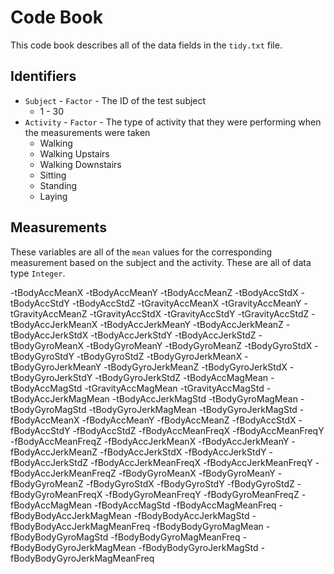 # Code Book

This code book describes all of the data fields in the `tidy.txt` file.

## Identifiers

 - `Subject` - `Factor` - The ID of the test subject
   - 1 - 30
 - `Activity` - `Factor` - The type of activity that they were performing when the measurements were taken
   - Walking
   - Walking Upstairs
   - Walking Downstairs
   - Sitting
   - Standing
   - Laying

## Measurements

These variables are all of the `mean` values for the corresponding measurement based on the subject and the activity.  These are all of data type `Integer`.

-tBodyAccMeanX
-tBodyAccMeanY
-tBodyAccMeanZ
-tBodyAccStdX
-tBodyAccStdY
-tBodyAccStdZ
-tGravityAccMeanX
-tGravityAccMeanY
-tGravityAccMeanZ
-tGravityAccStdX
-tGravityAccStdY
-tGravityAccStdZ
-tBodyAccJerkMeanX
-tBodyAccJerkMeanY
-tBodyAccJerkMeanZ
-tBodyAccJerkStdX
-tBodyAccJerkStdY
-tBodyAccJerkStdZ
-tBodyGyroMeanX
-tBodyGyroMeanY
-tBodyGyroMeanZ
-tBodyGyroStdX
-tBodyGyroStdY
-tBodyGyroStdZ
-tBodyGyroJerkMeanX
-tBodyGyroJerkMeanY
-tBodyGyroJerkMeanZ
-tBodyGyroJerkStdX
-tBodyGyroJerkStdY
-tBodyGyroJerkStdZ
-tBodyAccMagMean
-tBodyAccMagStd
-tGravityAccMagMean
-tGravityAccMagStd
-tBodyAccJerkMagMean
-tBodyAccJerkMagStd
-tBodyGyroMagMean
-tBodyGyroMagStd
-tBodyGyroJerkMagMean
-tBodyGyroJerkMagStd
-fBodyAccMeanX
-fBodyAccMeanY
-fBodyAccMeanZ
-fBodyAccStdX
-fBodyAccStdY
-fBodyAccStdZ
-fBodyAccMeanFreqX
-fBodyAccMeanFreqY
-fBodyAccMeanFreqZ
-fBodyAccJerkMeanX
-fBodyAccJerkMeanY
-fBodyAccJerkMeanZ
-fBodyAccJerkStdX
-fBodyAccJerkStdY
-fBodyAccJerkStdZ
-fBodyAccJerkMeanFreqX
-fBodyAccJerkMeanFreqY
-fBodyAccJerkMeanFreqZ
-fBodyGyroMeanX
-fBodyGyroMeanY
-fBodyGyroMeanZ
-fBodyGyroStdX
-fBodyGyroStdY
-fBodyGyroStdZ
-fBodyGyroMeanFreqX
-fBodyGyroMeanFreqY
-fBodyGyroMeanFreqZ
-fBodyAccMagMean
-fBodyAccMagStd
-fBodyAccMagMeanFreq
-fBodyBodyAccJerkMagMean
-fBodyBodyAccJerkMagStd
-fBodyBodyAccJerkMagMeanFreq
-fBodyBodyGyroMagMean
-fBodyBodyGyroMagStd
-fBodyBodyGyroMagMeanFreq
-fBodyBodyGyroJerkMagMean
-fBodyBodyGyroJerkMagStd
-fBodyBodyGyroJerkMagMeanFreq

